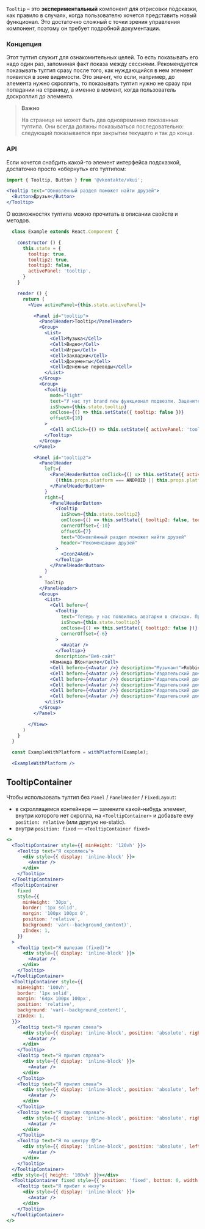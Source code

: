 `Tooltip` – это **экспериментальный** компонент для отрисовки подсказки, как правило в случаях, когда пользователю
хочется представить новый функционал. Это достаточно сложный с точки зрения управления компонент, поэтому он
требует подробной документации.

### Концепция
Этот тултип служит для ознакомительных целей. То есть показывать его надо один раз, запоминая факт показа между
сессиями. Рекомендуется показывать тултип сразу после того, как нуждающийся в нем элемент появился в зоне видимости.
Это значит, что если, например, до элемента нужно скроллить, то показывать тултип нужно не сразу при попадании
на страницу, а именно в момент, когда пользователь доскроллил до элемента.

> **Важно** 
>
>На странице не может быть два одновременно показанных тултипа. Они всегда должны показываться
последовательно: следующий показывается при закрытии текущего и так до конца.


### API

Если хочется снабдить какой-то элемент интерфейса подсказкой, достаточно просто «обернуть» его тултипом:
``` jsx static
import { Tooltip, Button } from '@vkontakte/vkui';

<Tooltip text="Обновлённый раздел поможет найти друзей">
  <Button>Друзья</Button>
</Tooltip>
```
О возможностях тултипа можно прочитать в описании свойств и методов.

```jsx
  class Example extends React.Component {

    constructor () {
      this.state = {
        tooltip: true,
        tooltip2: true,
        tooltip3: false,
        activePanel: 'tooltip',
      }
    }

    render () {
      return (
        <View activePanel={this.state.activePanel}>

          <Panel id="tooltip">
            <PanelHeader>Tooltip</PanelHeader>
            <Group>
              <List>
                <Cell>Музыка</Cell>
                <Cell>Видео</Cell>
                <Cell>Игры</Cell>
                <Cell>Закладки</Cell>
                <Cell>Документы</Cell>
                <Cell>Денежные переводы</Cell>
              </List>
            </Group>
            <Group>
              <Tooltip
                mode="light"
                text="У нас тут brand new функционал подвезли. Зацените!"
                isShown={this.state.tooltip}
                onClose={() => this.setState({ tooltip: false })}
                offsetX={10}
              >
                <Cell onClick={() => this.setState({ activePanel: 'tooltip2' })}>VK Pay</Cell>
              </Tooltip>
            </Group>
          </Panel>

          <Panel id="tooltip2">
            <PanelHeader
              left={
                <PanelHeaderButton onClick={() => this.setState({ activePanel: 'tooltip' })}>
                  {(this.props.platform === ANDROID || this.props.platform === VKCOM) ? <Icon24Back/> : <Icon28ChevronBack/>}
                </PanelHeaderButton>
              }
              right={
                <PanelHeaderButton>
                  <Tooltip
                    isShown={this.state.tooltip2}
                    onClose={() => this.setState({ tooltip2: false, tooltip3: true })}
                    cornerOffset={-10}
                    offsetX={7}
                    text="Обновлённый раздел поможет найти друзей"
                    header="Рекомендации друзей"
                  >
                    <Icon24Add/>
                  </Tooltip>
                </PanelHeaderButton>
              }
            >
              Tooltip
            </PanelHeader>
            <Group>
              <List>
                <Cell before={
                  <Tooltip
                    text="Теперь у нас появились аватарки в списках. Правда круто?"
                    isShown={this.state.tooltip3}
                    onClose={() => this.setState({ tooltip3: false })}
                    cornerOffset={-6}
                  >
                    <Avatar />
                  </Tooltip>}
                  description="Веб-сайт"
                >Команда ВКонтакте</Cell>
                <Cell before={<Avatar />} description="Музыкант">Robbie Williams</Cell>
                <Cell before={<Avatar />} description="Издательский дом">ПостНаука</Cell>
                <Cell before={<Avatar />} description="Издательский дом">ПостНаука</Cell>
                <Cell before={<Avatar />} description="Издательский дом">ПостНаука</Cell>
                <Cell before={<Avatar />} description="Издательский дом">ПостНаука</Cell>
                <Cell before={<Avatar />} description="Издательский дом">ПостНаука</Cell>
              </List>
            </Group>
          </Panel>

        </View>
      )
    }
  }

  const ExampleWithPlatform = withPlatform(Example);

  <ExampleWithPlatform />
```

## TooltipContainer

Чтобы использовать тултип без `Panel` / `PanelHeader` / `FixedLayout`:
- в скроллящемся контейнере — замените какой-нибудь элемент, внутри которого нет скролла, на `<TooltipContainer>` и добавьте ему `position: relative` (или другую не-static).
- внутри `position: fixed` — `<TooltipContainer fixed>`

```jsx { "props": { "layout": false, "frame": true } }
<>
  <TooltipContainer style={{ minHeight: '120vh' }}>
    <Tooltip text="Я скроллюсь">
      <div style={{ display: 'inline-block' }}>
        <Avatar />
      </div>
    </Tooltip>
  </TooltipContainer>
  <TooltipContainer
    fixed
    style={{ 
      minHeight: '30px', 
      border: '1px solid', 
      margin: '100px 100px 0', 
      position: 'relative', 
      background: 'var(--background_content)',
      zIndex: 1,
    }}
  >
    <Tooltip text="Я вылезаю (fixed)">
      <div style={{ display: 'inline-block' }}>
        <Avatar />
      </div>
    </Tooltip>
  </TooltipContainer>
  <TooltipContainer style={{ 
    minHeight: '100vh', 
    border: '1px solid', 
    margin: '64px 100px 100px', 
    position: 'relative', 
    background: 'var(--background_content)',
    zIndex: 1,
  }}>
    <Tooltip text="Я прилип слева">
      <div style={{ display: 'inline-block', position: 'absolute', right: 0 }}>
        <Avatar />
      </div>
    </Tooltip>
    <Tooltip text="Я прилип справа">
      <div style={{ display: 'inline-block' }}>
        <Avatar />
      </div>
    </Tooltip>
    <Tooltip text="Я прилип слева">
      <div style={{ display: 'inline-block', position: 'absolute', left: 0, bottom: 0 }}>
        <Avatar />
      </div>
    </Tooltip>
    <Tooltip text="Я прилип справа">
      <div style={{ display: 'inline-block', position: 'absolute', right: 0, bottom: 0 }}>
        <Avatar />
      </div>
    </Tooltip>
    <Tooltip text="Я по центру 😎">
      <div style={{ display: 'inline-block', position: 'absolute', left: '50%', top: '50%', transform: 'translate(50%, 50%)' }}>
        <Avatar />
      </div>
    </Tooltip>
  </TooltipContainer>
  <div style={{ height: '100vh' }}></div>
  <TooltipContainer fixed style={{ position: 'fixed', bottom: 0, width: '100%' }}>
    <Tooltip text="Я прибит к низу">
      <div style={{ display: 'inline-block' }}>
        <Avatar />
      </div>
    </Tooltip>
  </TooltipContainer>
</>
```
